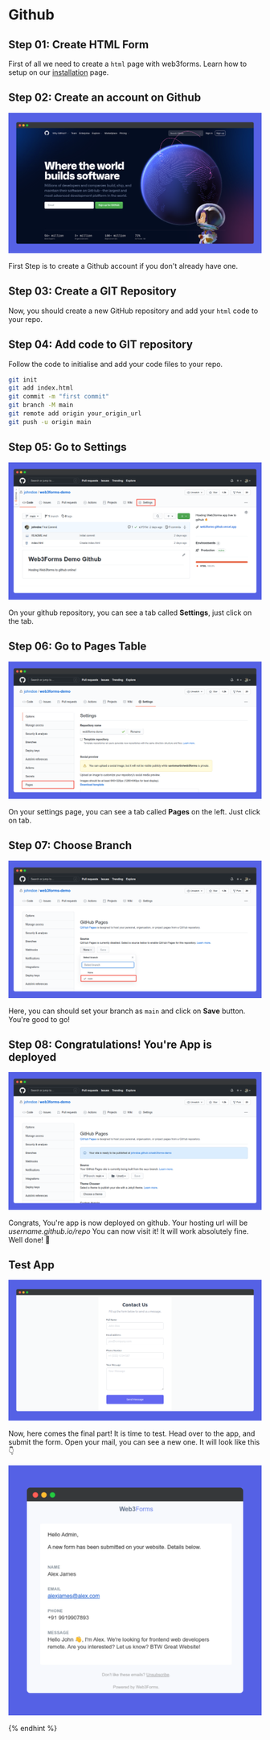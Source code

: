 # Github

## Step 01: Create HTML Form

First of all we need to create a `html` page with web3forms. Learn how to setup on our [installation](https://docs.web3forms.com/getting-started/installation) page.

## Step 02: Create an account on Github

![](./assets/github/github.png)

First Step is to create a Github account if you don't already have one.

## Step 03: Create a GIT Repository

Now, you should create a new GitHub repository and add your `html` code to your repo.

## Step 04: Add code to GIT repository

Follow the code to initialise and add your code files to your repo.

```bash
git init
git add index.html
git commit -m "first commit"
git branch -M main
git remote add origin your_origin_url
git push -u origin main
```

## Step 05: Go to Settings

![](./assets/github/github-repo.png)

On your github repository, you can see a tab called **Settings**, just click on the tab.

## Step 06: Go to Pages Table

![](./assets/github/github-pages.png)

On your settings page, you can see a tab called **Pages** on the left. Just click on tab.

## Step 07: Choose Branch

![](./assets/github/github-branch.png)

Here, you can should set your branch as `main` and click on **Save** button. You're good to go!

## Step 08: Congratulations! You're App is deployed

![](./assets/github/site-published.png)

Congrats, You're app is now deployed on github. Your hosting url will be _username.github.io/repo_ You can now visit it! It will work absolutely fine. Well done! 👏

## Test App

![](./assets/web3forms/app-live.png)

Now, here comes the final part! It is time to test. Head over to the app, and submit the form. Open your mail, you can see a new one. It will look like this 👇

![](./assets/web3forms/email.png)

{% endhint %}
